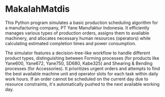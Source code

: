 # MakalahMatdis

This Python program simulates a basic production scheduling algorithm for a manufacturing company, PT Yane Manufaktur Indonesia. It efficiently manages various types of production orders, assigns them to available machinery, and allocates necessary human resources (operators) while calculating estimated completion times and power consumption.

The simulator features a decision-tree-like workflow to handle different product types, distinguishing between Forming processes (for products like Yane600, Yane672, Yane750, SD680, Kabe325) and Shearing & Bending processes (for Accessories). It prioritizes urgent orders and attempts to find the best available machine unit and operator slots for each task within daily work hours. If an order cannot be scheduled on the current day due to resource constraints, it's automatically pushed to the next available working day.
